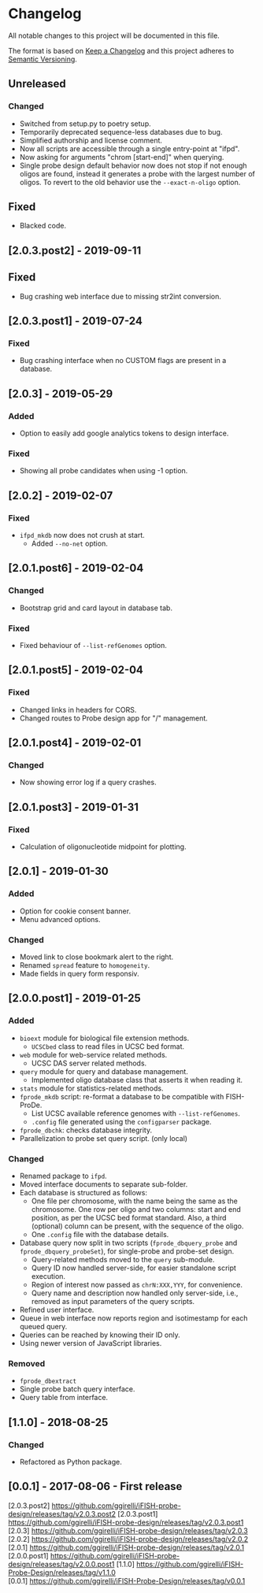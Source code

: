 # Changelog
All notable changes to this project will be documented in this file.

The format is based on [Keep a Changelog](http://keepachangelog.com/en/1.0.0/)
and this project adheres to [Semantic Versioning](http://semver.org/spec/v2.0.0.html).



## Unreleased
### Changed
- Switched from setup.py to poetry setup.
- Temporarily deprecated sequence-less databases due to bug.
- Simplified authorship and license comment.
- Now all scripts are accessible through a single entry-point at "ifpd".
- Now asking for arguments "chrom [start-end]" when querying.
- Single probe design default behavior now does not stop if not enough oligos are found, instead it generates a probe with the largest number of oligos. To revert to the old behavior use the `--exact-n-oligo` option.

## Fixed
- Blacked code.


## [2.0.3.post2] - 2019-09-11
## Fixed
- Bug crashing web interface due to missing str2int conversion.


## [2.0.3.post1] - 2019-07-24
### Fixed
- Bug crashing interface when no CUSTOM flags are present in a database.



## [2.0.3] - 2019-05-29
### Added
- Option to easily add google analytics tokens to design interface.

### Fixed
- Showing all probe candidates when using -1 option.



## [2.0.2] - 2019-02-07
### Fixed
- `ifpd_mkdb` now does not crush at start.
    + Added `--no-net` option.



## [2.0.1.post6] - 2019-02-04
### Changed
- Bootstrap grid and card layout in database tab.

### Fixed
- Fixed behaviour of `--list-refGenomes` option.



## [2.0.1.post5] - 2019-02-04
### Fixed
- Changed links in headers for CORS.
- Changed routes to Probe design app for "/" management.



## [2.0.1.post4] - 2019-02-01
### Changed
- Now showing error log if a query crashes.



## [2.0.1.post3] - 2019-01-31
### Fixed
- Calculation of oligonucleotide midpoint for plotting.


## [2.0.1] - 2019-01-30
### Added
- Option for cookie consent banner.
- Menu advanced options.

### Changed
- Moved link to close bookmark alert to the right.
- Renamed `spread` feature to `homogeneity`.
- Made fields in query form responsiv.



## [2.0.0.post1] - 2019-01-25
### Added
- `bioext` module for biological file extension methods.
    + `UCSCbed` class to read files in UCSC bed format.
- `web` module for web-service related methods.
    + UCSC DAS server related methods.
- `query` module for query and database management.
    + Implemented oligo database class that asserts it when reading it.
- `stats` module for statistics-related methods.
- `fprode_mkdb` script: re-format a database to be compatible with FISH-ProDe.
    + List UCSC available reference genomes with `--list-refGenomes`.
    + `.config` file generated using the `configparser` package.
- `fprode_dbchk`: checks database integrity.
- Parallelization to probe set query script. (only local)

### Changed
- Renamed package to `ifpd`.
- Moved interface documents to separate sub-folder.
- Each database is structured as follows:
    + One file per chromosome, with the name being the same as the chromosome. One row per oligo and two columns: start and end position, as per the UCSC bed format standard. Also, a third (optional) column can be present, with the sequence of the oligo.
    + One `.config` file with the database details.
- Database query now split in two scripts (`fprode_dbquery_probe` and `fprode_dbquery_probeSet`), for single-probe and probe-set design.
    + Query-related methods moved to the `query` sub-module.
    + Query ID now handled server-side, for easier standalone script execution.
    + Region of interest now passed as `chrN:XXX,YYY`, for convenience.
    + Query name and description now handled only server-side, i.e., removed as input parameters of the query scripts.
- Refined user interface.
- Queue in web interface now reports region and isotimestamp for each queued query.
- Queries can be reached by knowing their ID only.
- Using newer version of JavaScript libraries.

### Removed
- `fprode_dbextract`
- Single probe batch query interface.
- Query table from interface.



## [1.1.0] - 2018-08-25
### Changed
- Refactored as Python package.



## [0.0.1] - 2017-08-06 - First release



[2.0.3.post2] https://github.com/ggirelli/iFISH-probe-design/releases/tag/v2.0.3.post2
[2.0.3.post1] https://github.com/ggirelli/iFISH-probe-design/releases/tag/v2.0.3.post1
[2.0.3] https://github.com/ggirelli/iFISH-probe-design/releases/tag/v2.0.3
[2.0.2] https://github.com/ggirelli/iFISH-probe-design/releases/tag/v2.0.2
[2.0.1] https://github.com/ggirelli/iFISH-probe-design/releases/tag/v2.0.1
[2.0.0.post1] https://github.com/ggirelli/iFISH-probe-design/releases/tag/v2.0.0.post1
[1.1.0] https://github.com/ggirelli/iFISH-Probe-Design/releases/tag/v1.1.0  
[0.0.1] https://github.com/ggirelli/iFISH-Probe-Design/releases/tag/v0.0.1  
